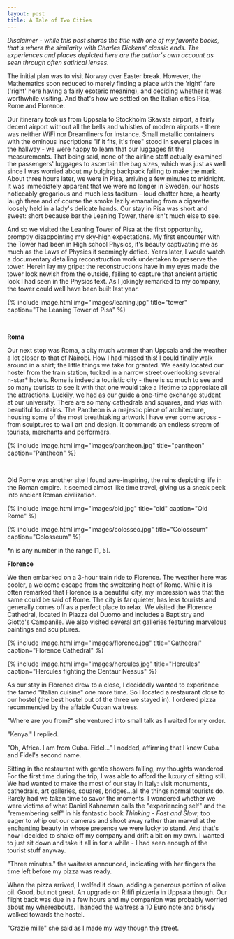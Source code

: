 ```yaml
---
layout: post
title: A Tale of Two Cities 
---
```

*Disclaimer - while this post shares the title with one of my favorite books, that's where the similarity with Charles
Dickens' classic ends. The experiences and places depicted here are the author's own account as seen through often satirical lenses.*

The initial plan was to visit Norway over Easter break. However, the Mathematics soon reduced to merely finding a
place with the 'right' fare ('right' here having a fairly esoteric meaning), and deciding whether it was
worthwhile visiting. And that's how we settled on the Italian cities Pisa, Rome and Florence. 

Our itinerary took us from Uppsala to Stockholm Skavsta airport, a fairly decent airport without all the
bells and whistles of modern airports - there was neither WiFi nor
Dreamliners for instance. Small metallic containers with the ominous inscriptions "if it fits, it's free" stood in
several places in the hallway - we were happy to learn that our luggages fit the measurements. That being said, none of the airline staff actually examined the passengers'
luggages to ascertain the bag sizes, which was just as well since I was worried about my bulging backpack
failing to make the mark. About three hours later, we were in Pisa, arriving a few minutes to midnight. It was
immediately apparent that we were no longer in Sweden, our hosts
noticeably gregarious and much less taciturn - loud chatter here, a hearty laugh there and of course the smoke lazily
emanating from a cigarette loosely held in a lady's delicate hands. Our stay in Pisa was short and sweet: short because
bar the Leaning Tower, there isn't much else to see. 

And so we visited the Leaning Tower of Pisa at the first opportunity, promptly disappointing my sky-high expectations. My
first encounter with the Tower had been in High school Physics, it's beauty captivating me as much
as the Laws of Physics it seemingly defied. Years later, I would watch a documentary detailing reconstruction work
undertaken to preserve the tower. Herein lay my gripe: the reconstructions have in my eyes made the tower look newish from the
outside, failing to capture that ancient artistic look I had seen in the Physics text. As I jokingly remarked to my company, the
tower could well have been built last year.

{% include image.html img="images/leaning.jpg" title="tower" caption="The Leaning Tower of Pisa" %}

<br/>

**Roma**

Our next stop was Roma, a city much warmer than Uppsala and the weather a lot closer to that of Nairobi. How I had
missed this! I could finally walk around in a shirt; the little things we take for granted. We easily located our hostel
from the train station, tucked in a narrow street overlooking
several n-star* hotels. Rome is indeed a touristic city - there is so much to see and so many tourists to see it with
that one would take a lifetime to appreciate
all the attractions. Luckily, we had as our guide a one-time exchange student at our university. 
There are so many cathedrals and squares, and *vias* with beautiful
fountains. The Pantheon is a  majestic piece of architecture, housing some of the most
breathtaking artwork I have ever come across - from sculptures to wall art and design. It commands an endless stream of
tourists, merchants and performers. 

{% include image.html img="images/pantheon.jpg" title="pantheon" caption="Pantheon" %}

<br/>

Old Rome was another site I found awe-inspiring, the ruins depicting life in the Roman empire. It seemed almost like
time travel, giving us a sneak peek into ancient Roman civilization.

{% include image.html img="images/old.jpg" title="old" caption="Old Rome" %}
<br/>

{% include image.html img="images/colosseo.jpg" title="Colosseum" caption="Colosseum" %}
<br/>

*n is any number in the range [1, 5].

**Florence**

We then embarked on a 3-hour train ride to Florence. The weather here was cooler, a welcome 
escape from the sweltering heat of Rome. While it is often remarked that Florence is a beautiful city, my impression was
that the same could be said of Rome. The city is far quieter, has less tourists and generally comes off as a perfect
place to relax. We visited the Florence Cathedral, located in Piazza del Duomo and includes a Baptistry and
Giotto's Campanile. We also visited several art galleries featuring marvelous paintings and sculptures.

{% include image.html img="images/florence.jpg" title="Cathedral" caption="Florence Cathedral" %}
<br/>

{% include image.html img="images/hercules.jpg" title="Hercules" caption="Hercules fighting the Centaur Nessus" %}
<br/>


As our stay in Florence drew to a close, I decidedly wanted to experience the famed "Italian cuisine" one more time. So
I located a restaurant close to our hostel (the best hostel out of the three we stayed in). I ordered pizza recommended
by the affable Cuban waitress. 

"Where are you from?" she ventured into small talk as I waited for my order.

"Kenya." I replied.

"Oh, Africa. I am from Cuba. Fidel..." I nodded, affirming that I knew Cuba and Fidel's second name.

Sitting in the restaurant with gentle showers falling, my thoughts wandered. For the first time during the trip, I was
able to afford the luxury of sitting still. We had wanted to make the most of our stay in Italy: visit monuments,
cathedrals, art galleries, squares, bridges...all the things normal tourists do. Rarely had we taken time to savor the moments. I wondered whether we were victims of what Daniel Kahneman
calls the "experiencing self" and the "remembering self" in his fantastic book *Thinking - Fast and Slow*; too eager to whip out our cameras and shoot away rather than marvel at the enchanting beauty in whose presence we were lucky to stand. And that's how I decided to shake off my company and
drift a bit on my own. I wanted to just sit down and take it all in for a while - I had seen enough of the tourist
stuff anyway.

"Three minutes." the waitress announced, indicating with her fingers the time left before my pizza was ready.

When the pizza arrived, I wolfed it down, adding a generous portion of olive oil. Good, but not great. An upgrade on
Rififi pizzeria in Uppsala though. Our flight back was due in a few hours 
and my companion was probably worried about my whereabouts. I handed the waitress a 10 Euro note and briskly walked
towards
the hostel.

"Grazie mille" she said as I made my way though the street.
